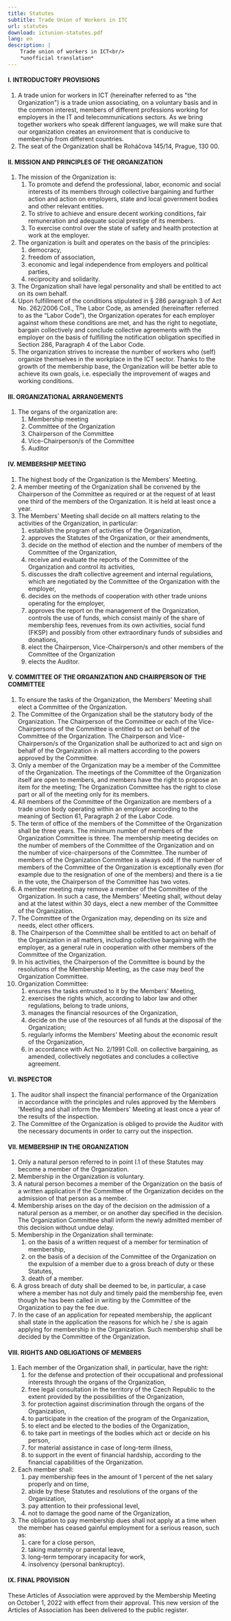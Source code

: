 ```yaml
---
title: Statutes
subtitle: Trade Union of Workers in ITC
url: statutes
download: ictunion-statutes.pdf
lang: en
description: |
    Trade union of workers in ICT<br/>
    *unofficial translation*
---
```

#### I. INTRODUCTORY PROVISIONS

1. A trade union for workers in ICT (hereinafter referred to as "the Organization") is a trade union associating, on a voluntary basis and in the common interest, members of different professions working for employers in the IT and telecommunications sectors. As we bring together workers who speak different languages, we will make sure that our organization creates an environment that is conducive to membership from different countries.
2. The seat of the Organization shall be Roháčova 145/14, Prague, 130 00.

#### II. MISSION AND PRINCIPLES OF THE ORGANIZATION

1. The mission of the Organization is:
    1. To promote and defend the professional, labor, economic and social interests of its members through collective bargaining and further action and action on employers, state and local government bodies and other relevant entities.
    1. To strive to achieve and ensure decent working conditions, fair remuneration and adequate social prestige of its members.
    1. To exercise control over the state of safety and health protection at work at the employer.
2. The organization is built and operates on the basis of the principles:
    1. democracy,
    1. freedom of association,
    1. economic and legal independence from employers and political parties,
    1. reciprocity and solidarity.
3. The Organization shall have legal personality and shall be entitled to act on its own behalf.
4. Upon fulfillment of the conditions stipulated in § 286 paragraph 3 of Act No. 262/2006 Coll., The Labor Code, as amended (hereinafter referred to as the “Labor Code”), the Organization operates for each employer against whom these conditions are met, and has the right to negotiate, bargain collectively and conclude collective agreements with the employer on the basis of fulfilling the notification obligation specified in Section 286, Paragraph 4 of the Labor Code.
5. The organization strives to increase the number of workers who (self) organize themselves in the workplace in the ICT sector. Thanks to the growth of the membership base, the Organization will be better able to achieve its own goals, i.e. especially the improvement of wages and working conditions.

#### III. ORGANIZATIONAL ARRANGEMENTS

1. The organs of the organization are:
    1. Membership meeting
    1. Committee of the Organization
    1. Chairperson of the Committee
    1. Vice-Chairperson/s of the Committee
    1. Auditor

#### IV. MEMBERSHIP MEETING

1. The highest body of the Organization is the Members' Meeting.
2. A member meeting of the Organization shall be convened by the Chairperson of the Committee as required or at the request of at least one third of the members of the Organization. It is held at least once a year.
3. The Members' Meeting shall decide on all matters relating to the activities of the Organization, in particular:
    1. establish the program of activities of the Organization,
    1. approves the Statutes of the Organization, or their amendments,
    1. decide on the method of election and the number of members of the Committee of the Organization,
    1. receive and evaluate the reports of the Committee of the Organization and control its activities,
    1. discusses the draft collective agreement and internal regulations, which are negotiated by the Committee of the Organization with the employer,
    1. decides on the methods of cooperation with other trade unions operating for the employer,
    1. approves the report on the management of the Organization, controls the use of funds, which consist mainly of the share of membership fees, revenues from its own activities, social fund (FKSP) and possibly from other extraordinary funds of subsidies and donations,
    1. elect the Chairperson, Vice-Chairperson/s and other members of the Committee of the Organization
    1. elects the Auditor.

#### V. COMMITTEE OF THE ORGANIZATION AND CHAIRPERSON OF THE COMMITTEE

1. To ensure the tasks of the Organization, the Members' Meeting shall elect a Committee of the Organization.
2. The Committee of the Organization shall be the statutory body of the Organization. The Chairperson of the Committee or each of the Vice-Chairpersons of the Committee is entitled to act on behalf of the Committee of the Organization. The Chairperson and Vice-Chairperson/s of the Organization shall be authorized to act and sign on behalf of the Organization in all matters according to the powers approved by the Committee.
3. Only a member of the Organization may be a member of the Committee of the Organization. The meetings of the Committee of the Organization itself are open to members, and members have the right to propose an item for the meeting; The Organization Committee has the right to close part or all of the meeting only for its members.
4. All members of the Committee of the Organization are members of a trade union body operating within an employer according to the meaning of Section 61, Paragraph 2 of the Labor Code.
5. The term of office of the members of the Committee of the Organization shall be three years. The minimum number of members of the Organization Committee is three. The membership meeting decides on the number of members of the Committee of the Organization and on the number of vice-chairpersons of the Committee. The number of members of the Organization Committee is always odd. If the number of members of the Committee of the Organization is exceptionally even (for example due to the resignation of one of the members) and there is a tie in the vote, the Chairperson of the Committee has two votes.
6. A member meeting may remove a member of the Committee of the Organization. In such a case, the Members' Meeting shall, without delay and at the latest within 30 days, elect a new member of the Committee of the Organization.
7. The Committee of the Organization may, depending on its size and needs, elect other officers.
8. The Chairperson of the Committee shall be entitled to act on behalf of the Organization in all matters, including collective bargaining with the employer, as a general rule in cooperation with other members of the Committee of the Organization.
9. In his activities, the Chairperson of the Committee is bound by the resolutions of the Membership Meeting, as the case may beof the Organization Committee.
10. Organization Committee:
    1. ensures the tasks entrusted to it by the Members' Meeting,
    1. exercises the rights which, according to labor law and other regulations, belong to trade unions,
    1. manages the financial resources of the Organization,
    1. decide on the use of the resources of all funds at the disposal of the Organization;
    1. regularly informs the Members' Meeting about the economic result of the Organization,
    1. in accordance with Act No. 2/1991 Coll. on collective bargaining, as amended, collectively negotiates and concludes a collective agreement.

#### VI. INSPECTOR

1. The auditor shall inspect the financial performance of the Organization in accordance with the principles and rules approved by the Members 'Meeting and shall inform the Members' Meeting at least once a year of the results of the inspection.
2. The Committee of the Organization is obliged to provide the Auditor with the necessary documents in order to carry out the inspection.

#### VII. MEMBERSHIP IN THE ORGANIZATION

1. Only a natural person referred to in point I.1 of these Statutes may become a member of the Organization.
2. Membership in the Organization is voluntary.
3. A natural person becomes a member of the Organization on the basis of a written application if the Committee of the Organization decides on the admission of that person as a member.
4. Membership arises on the day of the decision on the admission of a natural person as a member, or on another day specified in the decision. The Organization Committee shall inform the newly admitted member of this decision without undue delay.
5. Membership in the Organization shall terminate:
    1. on the basis of a written request of a member for termination of membership,
    1. on the basis of a decision of the Committee of the Organization on the expulsion of a member due to a gross breach of duty or these Statutes,
    1. death of a member.
6. A gross breach of duty shall be deemed to be, in particular, a case where a member has not duly and timely paid the membership fee, even though he has been called in writing by the Committee of the Organization to pay the fee due.
7. In the case of an application for repeated membership, the applicant shall state in the application the reasons for which he / she is again applying for membership in the Organization. Such membership shall be decided by the Committee of the Organization.

#### VIII. RIGHTS AND OBLIGATIONS OF MEMBERS

1. Each member of the Organization shall, in particular, have the right:
    1. for the defense and protection of their occupational and professional interests through the organs of the Organization,
    1. free legal consultation in the territory of the Czech Republic to the extent provided by the possibilities of the Organization,
    1. for protection against discrimination through the organs of the Organization,
    1. to participate in the creation of the program of the Organization,
    1. to elect and be elected to the bodies of the Organization,
    1. to take part in meetings of the bodies which act or decide on his person,
    1. for material assistance in case of long-term illness,
    1. to support in the event of financial hardship, according to the financial capabilities of the Organization.
2. Each member shall:
    1. pay membership fees in the amount of 1 percent of the net salary properly and on time,
    1. abide by these Statutes and resolutions of the organs of the Organization,
    1. pay attention to their professional level,
    1. not to damage the good name of the Organization,
3. The obligation to pay membership dues shall not apply at a time when the member has ceased gainful employment for a serious reason, such as:
    1. care for a close person,
    1. taking maternity or parental leave,
    1. long-term temporary incapacity for work,
    1. insolvency (personal bankruptcy).

#### IX. FINAL PROVISION

These Articles of Association were approved by the Membership Meeting on October 1, 2022 with effect from their approval. This new version of the Articles of Association has been delivered to the public register.
